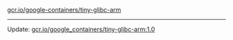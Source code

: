 [gcr.io/google-containers/tiny-glibc-arm](https://hub.docker.com/r/cruse/tiny-glibc-arm/tags/) 

----
Update: [gcr.io/google_containers/tiny-glibc-arm:1.0](https://hub.docker.com/r/cruse/tiny-glibc-arm/tags/)

